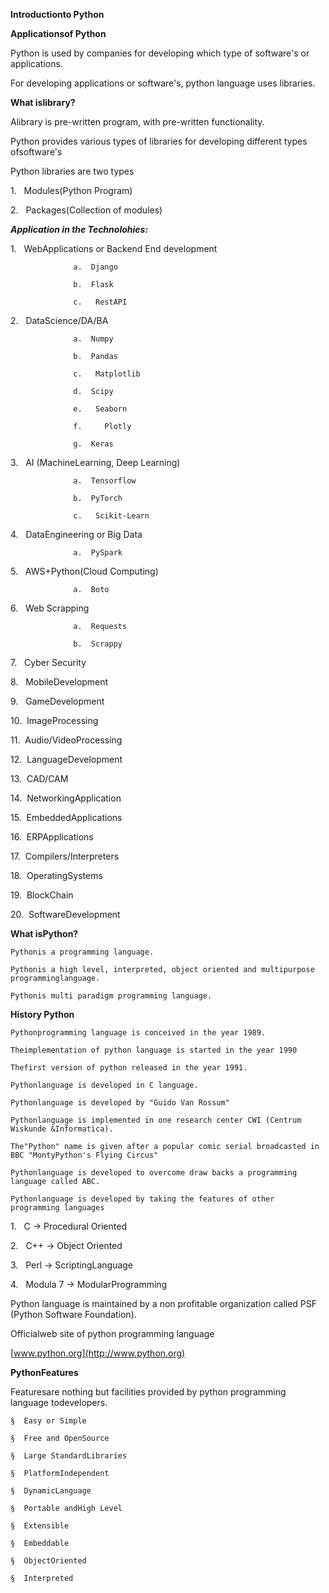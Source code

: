 **Introductionto Python**

**Applicationsof Python**

Python is used by companies for developing which type of software's or applications.

For developing applications or software's, python language uses libraries.

**What islibrary?**

Alibrary is pre-written program, with pre-written functionality.

Python provides various types of libraries for developing different types ofsoftware's

Python libraries are two types

1\.   Modules(Python Program)

2\.   Packages(Collection of modules)


***Application in the Technolohies:***

1\.   WebApplications or Backend End development

                  a.  Django
                  
                  b.  Flask
                  
                  c.   RestAPI
                  
2\.   DataScience/DA/BA
                  
                  a.  Numpy
                  
                  b.  Pandas
                  
                  c.   Matplotlib
                  
                  d.  Scipy
                  
                  e.   Seaborn
                  
                  f.     Plotly
                  
                  g.  Keras

3\.   AI (MachineLearning, Deep Learning)

                  a.  Tensorflow
                  
                  b.  PyTorch
                  
                  c.   Scikit-Learn

4\.   DataEngineering or Big Data

                  a.  PySpark

5\.   AWS+Python(Cloud Computing)

                  a.  Boto

6\.   Web Scrapping

                  a.  Requests

                  b.  Scrappy

7\.   Cyber Security

8\.   MobileDevelopment

9\.   GameDevelopment

10\.  ImageProcessing

11\.  Audio/VideoProcessing

12\.  LanguageDevelopment

13\.  CAD/CAM

14\.  NetworkingApplication

15\.  EmbeddedApplications

16\.  ERPApplications

17\.  Compilers/Interpreters

18\.  OperatingSystems

19\.  BlockChain

20\.  SoftwareDevelopment

**What isPython?**

    Pythonis a programming language.
    
    Pythonis a high level, interpreted, object oriented and multipurpose programminglanguage.
    
    Pythonis multi paradigm programming language.

**History Python**

    Pythonprogramming language is conceived in the year 1989.
    
    Theimplementation of python language is started in the year 1990
    
    Thefirst version of python released in the year 1991.
    
    Pythonlanguage is developed in C language.
    
    Pythonlanguage is developed by "Guido Van Rossum"
    
    Pythonlanguage is implemented in one research center CWI (Centrum Wiskunde &Informatica).
    
    The"Python" name is given after a popular comic serial broadcasted in BBC "MontyPython's Flying Circus"
    
    Pythonlanguage is developed to overcome draw backs a programming language called ABC.
    
    Pythonlanguage is developed by taking the features of other programming languages

1\.   C -> Procedural Oriented

2\.   C++ -> Object Oriented

3\.   Perl -> ScriptingLanguage

4\.   Modula 7 -> ModularProgramming

Python language is maintained by a non profitable organization called PSF (Python Software Foundation).

Officialweb site of python programming language

[www.python.org](http://www.python.org)

**PythonFeatures**

Featuresare nothing but facilities provided by python programming language todevelopers.

    §  Easy or Simple
    
    §  Free and OpenSource
    
    §  Large StandardLibraries
    
    §  PlatformIndependent
    
    §  DynamicLanguage
    
    §  Portable andHigh Level
    
    §  Extensible
    
    §  Embeddable
    
    §  ObjectOriented
    
    §  Interpreted
